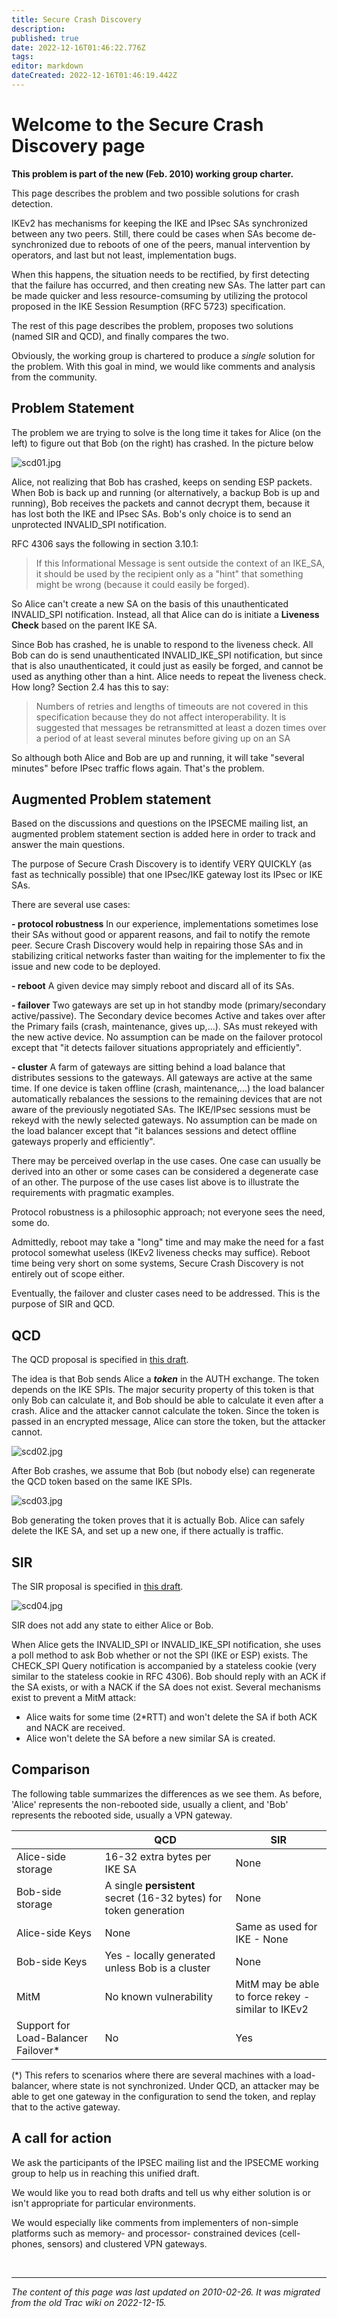 ```yaml
---
title: Secure Crash Discovery
description: 
published: true
date: 2022-12-16T01:46:22.776Z
tags: 
editor: markdown
dateCreated: 2022-12-16T01:46:19.442Z
---
```


# Welcome to the Secure Crash Discovery page



**This problem is part of the new (Feb. 2010) working group charter.**

This page describes the problem and two possible solutions for crash detection.

IKEv2 has mechanisms for keeping the IKE and IPsec SAs synchronized between any two peers. Still, there could be cases when SAs become de-synchronized due to reboots of one of the peers, manual intervention by operators, and last but not least, implementation bugs.

When this happens, the situation needs to be rectified, by first detecting that the failure has occurred, and then creating new SAs. The latter part can be made quicker and less resource-comsuming by utilizing the protocol proposed in the IKE Session Resumption (RFC 5723) specification.

The rest of this page describes the problem, proposes two solutions (named SIR and QCD), and finally compares the two.

Obviously, the working group is chartered to produce a *single* solution for the problem. With this goal in mind, we would like comments and analysis from the community.

## Problem Statement

The problem we are trying to solve is the long time it takes for Alice (on the left) to figure out that Bob (on the right) has crashed. In the picture below

![scd01.jpg](/ipsecme/scd01.jpg)

Alice, not realizing that Bob has crashed, keeps on sending ESP packets. When Bob is back up and running (or alternatively, a backup Bob is up and running), Bob receives the packets and cannot decrypt them, because it has lost both the IKE and IPsec SAs. Bob\'s only choice is to send an unprotected INVALID_SPI notification.

RFC 4306 says the following in section 3.10.1: 
> If this Informational Message is sent outside the context of an IKE_SA, it should be used by the recipient only as a \"hint\" that something might be wrong (because it could easily be forged).

So Alice can\'t create a new SA on the basis of this unauthenticated INVALID_SPI notification. Instead, all that Alice can do is initiate a **Liveness Check** based on the parent IKE SA.

Since Bob has crashed, he is unable to respond to the liveness check. All Bob can do is send unauthenticated INVALID_IKE_SPI notification, but since that is also unauthenticated, it could just as easily be forged, and cannot be used as anything other than a hint. Alice needs to repeat the liveness check. How long? Section 2.4 has this to say: 

> Numbers of retries and lengths of timeouts are not covered in this specification because they do not affect interoperability. It is suggested that messages be retransmitted at least a dozen times over a period of at least several minutes before giving up on an SA

So although both Alice and Bob are up and running, it will take \"several minutes\" before IPsec traffic flows again. That\'s the problem.

## Augmented Problem statement

Based on the discussions and questions on the IPSECME mailing list, an augmented problem statement section is added here in order to track and answer the main questions.

The purpose of Secure Crash Discovery is to identify VERY QUICKLY (as fast as technically possible) that one IPsec/IKE gateway lost its IPsec or IKE SAs.

There are several use cases:

**- protocol robustness**
In our experience, implementations sometimes lose their SAs without good or apparent reasons, and fail to notify the remote peer. Secure Crash Discovery would help in repairing those SAs and in stabilizing critical networks faster than waiting for the implementer to fix the issue and new code to be deployed.

**- reboot**
A given device may simply reboot and discard all of its SAs.


**- failover**
Two gateways are set up in hot standby mode (primary/secondary active/passive). The Secondary device becomes Active and takes over after the Primary fails (crash, maintenance, gives up,\...). SAs must rekeyed with the new active device. No assumption can be made on the failover protocol except that \"it detects failover situations appropriately and efficiently\".

**- cluster**
A farm of gateways are sitting behind a load balance that distributes sessions to the gateways. All gateways are active at the same time. If one device is taken offline (crash, maintenance,\...) the load balancer automatically rebalances the sessions to the remaining devices that are not aware of the previously negotiated SAs. The IKE/IPsec sessions must be rekeyd with the newly selected gateways. No assumption can be made on the load balancer except that \"it balances sessions and detect offline gateways properly and efficiently\".

There may be perceived overlap in the use cases. One case can usually be derived into an other or some cases can be considered a degenerate case of an other. The purpose of the use cases list above is to illustrate the requirements with pragmatic examples.

Protocol robustness is a philosophic approach; not everyone sees the need, some do.

Admittedly, reboot may take a \"long\" time and may make the need for a fast protocol somewhat useless (IKEv2 liveness checks may suffice). Reboot time being very short on some systems, Secure Crash Discovery is not entirely out of scope either.

Eventually, the failover and cluster cases need to be addressed. This is the purpose of SIR and QCD.

## QCD

The QCD proposal is specified in [this draft](http://tools.ietf.org/html/draft-nir-ike-qcd).

The idea is that Bob sends Alice a ***token*** in the AUTH exchange. The token depends on the IKE SPIs. The major security property of this token is that only Bob can calculate it, and Bob should be able to calculate it even after a crash. Alice and the attacker cannot calculate the token. Since the token is passed in an encrypted message, Alice can store the token, but the attacker cannot.

![scd02.jpg](/ipsecme/scd02.jpg)

After Bob crashes, we assume that Bob (but nobody else) can regenerate the QCD token based on the same IKE SPIs.

![scd03.jpg](/ipsecme/scd03.jpg)

Bob generating the token proves that it is actually Bob. Alice can safely delete the IKE SA, and set up a new one, if there actually is traffic.

## SIR

The SIR proposal is specified in [this draft](http://tools.ietf.org/html/draft-detienne-ikev2_recovery).

![scd04.jpg](/ipsecme/scd04.jpg)

SIR does not add any state to either Alice or Bob.

When Alice gets the INVALID_SPI or INVALID_IKE_SPI notification, she uses a poll method to ask Bob whether or not the SPI (IKE or ESP) exists.
The CHECK_SPI Query notification is accompanied by a stateless cookie (very similar to the stateless cookie in RFC 4306). Bob should reply with an ACK if the SA exists, or with a NACK if the SA does not exist. Several mechanisms exist to prevent a MitM attack: 
- Alice waits for some time (2\*RTT) and won\'t delete the SA if both ACK and NACK are received.
- Alice won\'t delete the SA before a new similar SA is created.

## Comparison

The following table summarizes the differences as we see them. As before, \'Alice\' represents the non-rebooted side, usually a client, and \'Bob\' represents the rebooted side, usually a VPN gateway.

|                                     | QCD                                                           | SIR                                                 |
|-------------------------------------|---------------------------------------------------------------|-----------------------------------------------------|
| Alice-side storage                  | 16-32 extra bytes per IKE SA                                  | None                                                |
| Bob-side storage                    | A single **persistent** secret (16-32 bytes) for token generation | None                                                |
| Alice-side Keys                     | None                                                          | Same as used for IKE - None                         |
| Bob-side Keys                       | Yes - locally generated unless Bob is a cluster               | None                                                |
| MitM                                | No known vulnerability                                        | MitM may be able to force rekey - similar to IKEv2  |
| Support for Load-Balancer Failover* | No                                                            | Yes                                                 |

(\*) This refers to scenarios where there are several machines with a load-balancer, where state is not synchronized. Under QCD, an attacker may be able to get one gateway in the configuration to send the token, and replay that to the active gateway.



## A call for action

We ask the participants of the IPSEC mailing list and the IPSECME working group to help us in reaching this unified draft.

We would like you to read both drafts and tell us why either solution is or isn\'t appropriate for particular environments.

We would especially like comments from implementers of non-simple platforms such as memory- and processor- constrained devices (cell-phones, sensors) and clustered VPN gateways.

&nbsp;
&nbsp;
&nbsp;

---

*The content of this page was last updated on 2010-02-26. It was migrated from the old Trac wiki on 2022-12-15.*